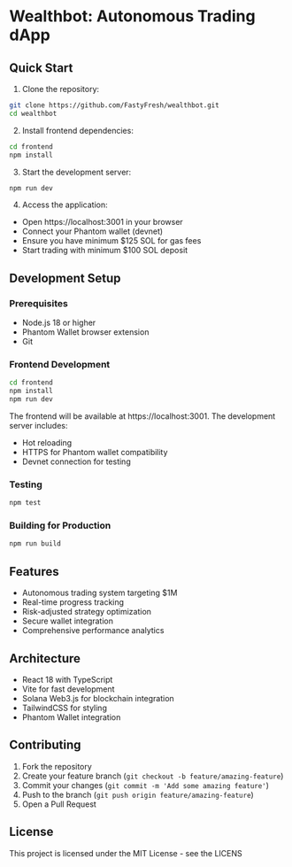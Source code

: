 
# Wealthbot: Autonomous Trading dApp

## Quick Start

1. Clone the repository:
```bash
git clone https://github.com/FastyFresh/wealthbot.git
cd wealthbot
```

2. Install frontend dependencies:
```bash
cd frontend
npm install
```

3. Start the development server:
```bash
npm run dev
```

4. Access the application:
- Open https://localhost:3001 in your browser
- Connect your Phantom wallet (devnet)
- Ensure you have minimum $125 SOL for gas fees
- Start trading with minimum $100 SOL deposit

## Development Setup

### Prerequisites
- Node.js 18 or higher
- Phantom Wallet browser extension
- Git

### Frontend Development
```bash
cd frontend
npm install
npm run dev
```

The frontend will be available at https://localhost:3001. The development server includes:
- Hot reloading
- HTTPS for Phantom wallet compatibility
- Devnet connection for testing

### Testing
```bash
npm test
```

### Building for Production
```bash
npm run build
```

## Features
- Autonomous trading system targeting $1M
- Real-time progress tracking
- Risk-adjusted strategy optimization
- Secure wallet integration
- Comprehensive performance analytics

## Architecture
- React 18 with TypeScript
- Vite for fast development
- Solana Web3.js for blockchain integration
- TailwindCSS for styling
- Phantom Wallet integration

## Contributing
1. Fork the repository
2. Create your feature branch (`git checkout -b feature/amazing-feature`)
3. Commit your changes (`git commit -m 'Add some amazing feature'`)
4. Push to the branch (`git push origin feature/amazing-feature`)
5. Open a Pull Request

## License
This project is licensed under the MIT License - see the LICENS